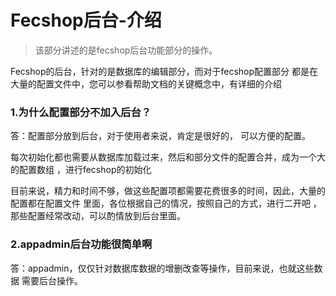 Fecshop后台-介绍
================

> 该部分讲述的是fecshop后台功能部分的操作。


Fecshop的后台，针对的是数据库的编辑部分，而对于fecshop配置部分
都是在大量的配置文件中，您可以参看帮助文档的关键概念中，有详细的介绍


### 1.为什么配置部分不加入后台？

答：配置部分放到后台，对于使用者来说，肯定是很好的，
可以方便的配置。

每次初始化都也需要从数据库加载过来，然后和部分文件的配置合并，成为一个大的配置数组
，进行fecshop的初始化

目前来说，精力和时间不够，做这些配置项都需要花费很多的时间，因此，大量的配置都在配置文件
里面，各位根据自己的情况，按照自己的方式，进行二开吧
，那些配置经常改动，可以酌情放到后台里面。


### 2.appadmin后台功能很简单啊

答：appadmin，仅仅针对数据库数据的增删改查等操作，目前来说，也就这些数据
需要后台操作。

